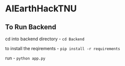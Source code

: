 # AIEarthHackTNU

## To Run Backend
cd into backend directory - `cd Backend`

to install the reqirements - `pip install -r requirements`

run - `python app.py`